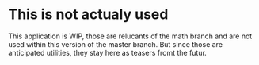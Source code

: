 # This is not actualy used
This application is WIP, those are relucants of the math branch and are not used within this version of the master branch.
But since those are anticipated utilities, they stay here as teasers fromt the futur.
